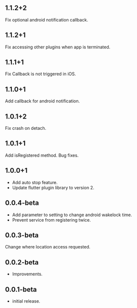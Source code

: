 ## 1.1.2+2
Fix optional android notification callback.

## 1.1.2+1
Fix accessing other plugins when app is terminated.

## 1.1.1+1
Fix Callback is not triggered in iOS.

## 1.1.0+1
Add callback for android notification.

## 1.0.1+2
Fix crash on detach.

## 1.0.1+1
Add isRegistered method.
Bug fixes.

## 1.0.0+1
* Add auto stop feature.
* Update flutter plugin library to version 2.

## 0.0.4-beta
* Add parameter to setting to change android wakelock time.
* Prevent service from registering twice.

## 0.0.3-beta
Change where location access requested.

## 0.0.2-beta

* Improvements.

## 0.0.1-beta

* initial release.
